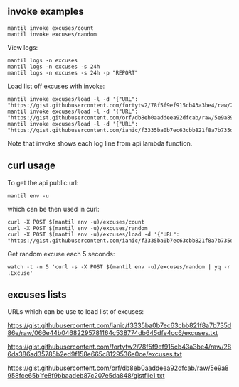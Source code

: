 ## invoke examples

``` shell
mantil invoke excuses/count
mantil invoke excuses/random
```

View logs:
``` shell
mantil logs -n excuses
mantil logs -n excuses -s 24h
mantil logs -n excuses -s 24h -p "REPORT"
```

Load list off excuses with invoke:
``` shell
mantil invoke excuses/load -l -d '{"URL": "https://gist.githubusercontent.com/fortytw2/78f5f9ef915cb43a3be4/raw/286da386ad35785b2ed9f158e665c8129536e0ce/excuses.txt"}'
mantil invoke excuses/load -l -d '{"URL": "https://gist.githubusercontent.com/orf/db8eb0aaddeea92dfcab/raw/5e9a8958fce65b1fe8f9bbaadeb87c207e5da848/gistfile1.txt"}'
mantil invoke excuses/load -l -d '{"URL": "https://gist.githubusercontent.com/ianic/f3335ba0b7ec63cbb821f8a7b735d86e/raw/066e44b04682295781164c538774db645dfe4cc6/excuses.txt"}'
```
Note that invoke shows each log line from api lambda function.

## curl usage 

To get the api public url:

``` shell
mantil env -u
```
which can be then used in curl:

``` shell
curl -X POST $(mantil env -u)/excuses/count
curl -X POST $(mantil env -u)/excuses/random
curl -X POST $(mantil env -u)/excuses/load -d '{"URL": "https://gist.githubusercontent.com/ianic/f3335ba0b7ec63cbb821f8a7b735d86e/raw/066e44b04682295781164c538774db645dfe4cc6/excuses.txt"}'
```

Get random excuse each 5 seconds:
``` shell
watch -t -n 5 'curl -s -X POST $(mantil env -u)/excuses/random | yq -r .Excuse'
```


## excuses lists

URLs which can be use to load list of excuses:

https://gist.githubusercontent.com/ianic/f3335ba0b7ec63cbb821f8a7b735d86e/raw/066e44b04682295781164c538774db645dfe4cc6/excuses.txt

https://gist.githubusercontent.com/fortytw2/78f5f9ef915cb43a3be4/raw/286da386ad35785b2ed9f158e665c8129536e0ce/excuses.txt

https://gist.githubusercontent.com/orf/db8eb0aaddeea92dfcab/raw/5e9a8958fce65b1fe8f9bbaadeb87c207e5da848/gistfile1.txt


